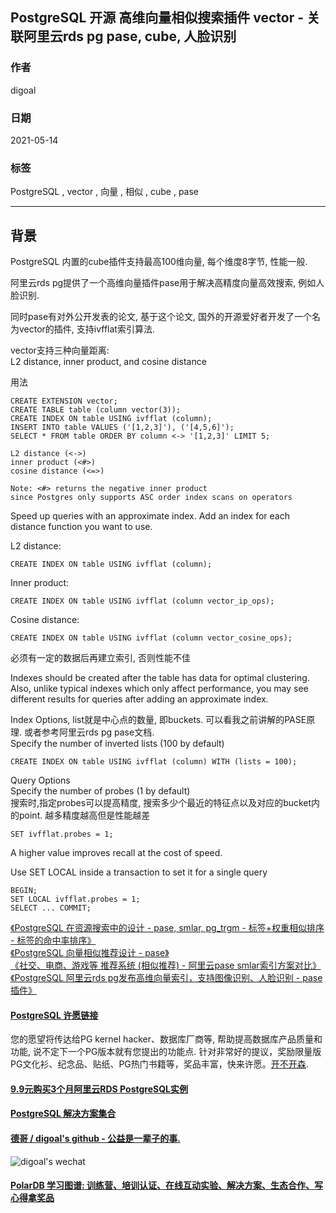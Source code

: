 ## PostgreSQL 开源 高维向量相似搜索插件 vector - 关联阿里云rds pg pase, cube, 人脸识别    
  
### 作者  
digoal  
  
### 日期  
2021-05-14   
  
### 标签  
PostgreSQL , vector , 向量 , 相似 , cube , pase  
  
----  
  
## 背景  
PostgreSQL 内置的cube插件支持最高100维向量, 每个维度8字节, 性能一般.   
  
阿里云rds pg提供了一个高维向量插件pase用于解决高精度向量高效搜索, 例如人脸识别.   
  
同时pase有对外公开发表的论文, 基于这个论文, 国外的开源爱好者开发了一个名为vector的插件, 支持ivfflat索引算法.    
  
vector支持三种向量距离:   
L2 distance, inner product, and cosine distance  
  
用法  
  
```  
CREATE EXTENSION vector;  
CREATE TABLE table (column vector(3));   
CREATE INDEX ON table USING ivfflat (column);   
INSERT INTO table VALUES ('[1,2,3]'), ('[4,5,6]');  
SELECT * FROM table ORDER BY column <-> '[1,2,3]' LIMIT 5;  
```  
  
```  
L2 distance (<->)  
inner product (<#>)   
cosine distance (<=>)  
  
Note: <#> returns the negative inner product   
since Postgres only supports ASC order index scans on operators  
```  
  
Speed up queries with an approximate index. Add an index for each distance function you want to use.  
  
L2 distance:   
  
```  
CREATE INDEX ON table USING ivfflat (column);  
```  
  
Inner product:   
  
```  
CREATE INDEX ON table USING ivfflat (column vector_ip_ops);  
```  
  
Cosine distance:   
  
```  
CREATE INDEX ON table USING ivfflat (column vector_cosine_ops);  
```  
  
必须有一定的数据后再建立索引, 否则性能不佳  
  
Indexes should be created after the table has data for optimal clustering.   
Also, unlike typical indexes which only affect performance, you may see different results for queries after adding an approximate index.  
  
Index Options, list就是中心点的数量, 即buckets. 可以看我之前讲解的PASE原理. 或者参考阿里云rds pg pase文档.   
Specify the number of inverted lists (100 by default)  
  
```  
CREATE INDEX ON table USING ivfflat (column) WITH (lists = 100);  
```  
  
Query Options  
Specify the number of probes (1 by default)  
搜索时,指定probes可以提高精度, 搜索多少个最近的特征点以及对应的bucket内的point. 越多精度越高但是性能越差  
  
```  
SET ivfflat.probes = 1;  
```  
  
A higher value improves recall at the cost of speed.  
  
Use SET LOCAL inside a transaction to set it for a single query  
  
```  
BEGIN;   
SET LOCAL ivfflat.probes = 1;   
SELECT ... COMMIT;  
```  
  
[《PostgreSQL 在资源搜索中的设计 - pase, smlar, pg_trgm - 标签+权重相似排序 - 标签的命中率排序》](../202009/20200930_01.md)    
[《PostgreSQL 向量相似推荐设计 - pase》](../202004/20200424_01.md)    
[《社交、电商、游戏等 推荐系统 (相似推荐) - 阿里云pase smlar索引方案对比》](../202004/20200421_01.md)    
[《PostgreSQL 阿里云rds pg发布高维向量索引，支持图像识别、人脸识别 - pase 插件》](../201912/20191219_02.md)    
  
  
  
#### [PostgreSQL 许愿链接](https://github.com/digoal/blog/issues/76 "269ac3d1c492e938c0191101c7238216")
您的愿望将传达给PG kernel hacker、数据库厂商等, 帮助提高数据库产品质量和功能, 说不定下一个PG版本就有您提出的功能点. 针对非常好的提议，奖励限量版PG文化衫、纪念品、贴纸、PG热门书籍等，奖品丰富，快来许愿。[开不开森](https://github.com/digoal/blog/issues/76 "269ac3d1c492e938c0191101c7238216").  
  
  
#### [9.9元购买3个月阿里云RDS PostgreSQL实例](https://www.aliyun.com/database/postgresqlactivity "57258f76c37864c6e6d23383d05714ea")
  
  
#### [PostgreSQL 解决方案集合](https://yq.aliyun.com/topic/118 "40cff096e9ed7122c512b35d8561d9c8")
  
  
#### [德哥 / digoal's github - 公益是一辈子的事.](https://github.com/digoal/blog/blob/master/README.md "22709685feb7cab07d30f30387f0a9ae")
  
  
![digoal's wechat](../pic/digoal_weixin.jpg "f7ad92eeba24523fd47a6e1a0e691b59")
  
  
#### [PolarDB 学习图谱: 训练营、培训认证、在线互动实验、解决方案、生态合作、写心得拿奖品](https://www.aliyun.com/database/openpolardb/activity "8642f60e04ed0c814bf9cb9677976bd4")
  
